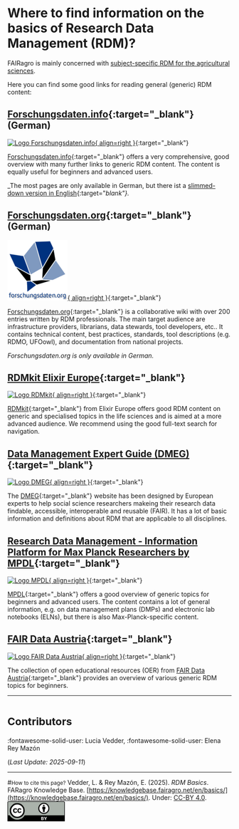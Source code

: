 # Where to find information on the basics of Research Data Management (RDM)?

FAIRagro is mainly concerned with [subject-specific RDM for the agricultural sciences](rdm/specific_data.md).

Here you can find some good links for reading general (generic) RDM content:


## [Forschungsdaten.info](https://forschungsdaten.info/){:target="_blank"} (German)
[![Logo Forschungsdaten.info](images/Logo_ForschungsdatenInfo.png){ align=right }](https://forschungsdaten.info/){:target="_blank"}

[Forschungsdaten.info](https://forschungsdaten.info/){:target="_blank"} offers a very comprehensive, good overview with many further links to generic RDM content.
The content is equally useful for beginners and advanced users.

_The most pages are only available in German, but there ist a [slimmed-down version in English](https://forschungsdaten.info/english-pages/){:target="_blank"}._


## [Forschungsdaten.org](https://www.forschungsdaten.org/){:target="_blank"} (German)
[![Logo Forschungsdaten.org](images/Logo_ForschungsdatenOrg.png){ align=right }](https://www.forschungsdaten.org/){:target="_blank"}

[Forschungsdaten.org](https://www.forschungsdaten.org/){:target="_blank"} is a collaborative wiki with over 200 entries written by RDM professionals.
The main target audience are infrastructure providers, librarians, data stewards, tool developers, etc..
It contains technical content, best practices, standards, tool descriptions (e.g. RDMO, UFOowl), and documentation from national projects.

_Forschungsdaten.org is only available in German._


## [RDMkit Elixir Europe](https://rdmkit.elixir-europe.org){:target="_blank"}
[![Logo RDMkit](images/Logo_RDMkit.png){ align=right }](https://rdmkit.elixir-europe.org){:target="_blank"}

[RDMkit](https://rdmkit.elixir-europe.org){:target="_blank"} from Elixir Europe offers good RDM content on generic and specialised topics in the life sciences and is aimed at a more advanced audience.
We recommend using the good full-text search for navigation.


## [Data Management Expert Guide (DMEG)](https://dmeg.cessda.eu){:target="_blank"}
[![Logo DMEG](images/Logo_DMEG.png){ align=right }](https://dmeg.cessda.eu){:target="_blank"}

The [DMEG](https://dmeg.cessda.eu){:target="_blank"} website has been designed by European experts to help social science researchers makeing their research data findable, accessible, interoperable and reusable (FAIR).
It has a lot of basic information and definitions about RDM that are applicable to all disciplines.


## [Research Data Management - Information Platform for Max Planck Researchers by MPDL](https://rdm.mpdl.mpg.de){:target="_blank"}
[![Logo MPDL](images/Logo_MPDL.png){ align=right }](https://rdm.mpdl.mpg.de){:target="_blank"}

[MPDL](https://rdm.mpdl.mpg.de){:target="_blank"} offers a good overview of generic topics for beginners and advanced users.
The content contains a lot of general information, e.g. on data management plans (DMPs) and electronic lab notebooks (ELNs), but there is also Max-Planck-specific content.


## [FAIR Data Austria](https://fair-office.at/lernen-sie-mehr/?lang=en){:target="_blank"}
[![Logo FAIR Data Austria](images/Logo_FAIRDataAustria.png){ align=right }](https://fair-office.at/lernen-sie-mehr/?lang=en){:target="_blank"}

The collection of open educational resources (OER) from [FAIR Data Austria](https://fair-office.at/lernen-sie-mehr/?lang=en){:target="_blank"} provides an overview of various generic RDM topics for beginners.



---
# <small>Contributors</small>
:fontawesome-solid-user: Lucia Vedder, 
:fontawesome-solid-user: Elena Rey Mazón

(*Last Update: 2025-09-11*)

---
#<small>How to cite this page?</small>
Vedder, L. & Rey Mazón, E. (2025). *RDM Basics*. FARagro Knowledge Base. [https://knowledgebase.fairagro.net/en/basics/](https://knowledgebase.fairagro.net/en/basics/). Under: [CC-BY 4.0](https://creativecommons.org/licenses/by/4.0/).  
[![CC BY Logo](./images/cc-by.png)](https://creativecommons.org/licenses/by/4.0/)
